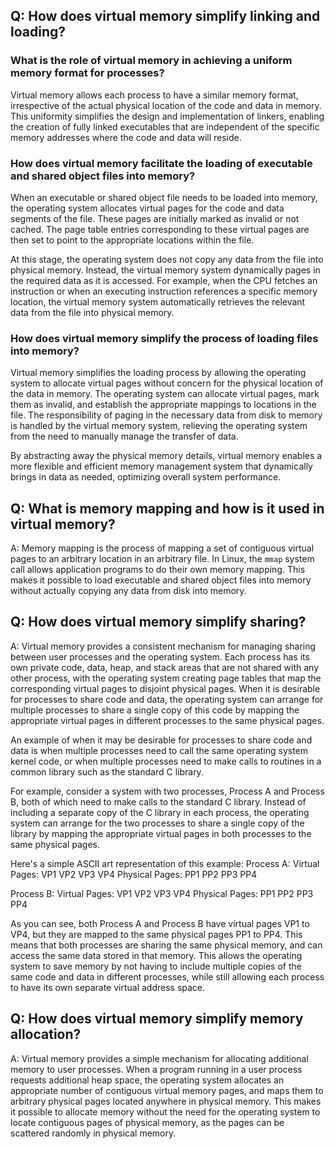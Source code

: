 ## Q: How does virtual memory simplify linking and loading?

### What is the role of virtual memory in achieving a uniform memory format for processes?

Virtual memory allows each process to have a similar memory format, irrespective of the actual physical location of the code and data in memory. This uniformity simplifies the design and implementation of linkers, enabling the creation of fully linked executables that are independent of the specific memory addresses where the code and data will reside.

### How does virtual memory facilitate the loading of executable and shared object files into memory?

When an executable or shared object file needs to be loaded into memory, the operating system allocates virtual pages for the code and data segments of the file. These pages are initially marked as invalid or not cached. The page table entries corresponding to these virtual pages are then set to point to the appropriate locations within the file.

At this stage, the operating system does not copy any data from the file into physical memory. Instead, the virtual memory system dynamically pages in the required data as it is accessed. For example, when the CPU fetches an instruction or when an executing instruction references a specific memory location, the virtual memory system automatically retrieves the relevant data from the file into physical memory.

### How does virtual memory simplify the process of loading files into memory?

Virtual memory simplifies the loading process by allowing the operating system to allocate virtual pages without concern for the physical location of the data in memory. The operating system can allocate virtual pages, mark them as invalid, and establish the appropriate mappings to locations in the file. The responsibility of paging in the necessary data from disk to memory is handled by the virtual memory system, relieving the operating system from the need to manually manage the transfer of data.

By abstracting away the physical memory details, virtual memory enables a more flexible and efficient memory management system that dynamically brings in data as needed, optimizing overall system performance.

## Q: What is memory mapping and how is it used in virtual memory?

A: Memory mapping is the process of mapping a set of contiguous virtual pages to an arbitrary location in an arbitrary file. In Linux, the `mmap` system call allows application programs to do their own memory mapping. This makes it possible to load executable and shared object files into memory without actually copying any data from disk into memory.

## Q: How does virtual memory simplify sharing?

A: Virtual memory provides a consistent mechanism for managing sharing between user processes and the operating system. Each process has its own private code, data, heap, and stack areas that are not shared with any other process, with the operating system creating page tables that map the corresponding virtual pages to disjoint physical pages. When it is desirable for processes to share code and data, the operating system can arrange for multiple processes to share a single copy of this code by mapping the appropriate virtual pages in different processes to the same physical pages.

An example of when it may be desirable for processes to share code and data is when multiple processes need to call the same operating system kernel code, or when multiple processes need to make calls to routines in a common library such as the standard C library.

For example, consider a system with two processes, Process A and Process B, both of which need to make calls to the standard C library. Instead of including a separate copy of the C library in each process, the operating system can arrange for the two processes to share a single copy of the library by mapping the appropriate virtual pages in both processes to the same physical pages.

Here's a simple ASCII art representation of this example:
Process A: 
Virtual Pages:    VP1    VP2    VP3    VP4
Physical Pages:   PP1    PP2    PP3    PP4

Process B:
Virtual Pages:    VP1    VP2    VP3    VP4
Physical Pages:   PP1    PP2    PP3    PP4

As you can see, both Process A and Process B have virtual pages VP1 to VP4, but they are mapped to the same physical pages PP1 to PP4. This means that both processes are sharing the same physical memory, and can access the same data stored in that memory. This allows the operating system to save memory by not having to include multiple copies of the same code and data in different processes, while still allowing each process to have its own separate virtual address space.


## Q: How does virtual memory simplify memory allocation?

A: Virtual memory provides a simple mechanism for allocating additional memory to user processes. When a program running in a user process requests additional heap space, the operating system allocates an appropriate number of contiguous virtual memory pages, and maps them to arbitrary physical pages located anywhere in physical memory. This makes it possible to allocate memory without the need for the operating system to locate contiguous pages of physical memory, as the pages can be scattered randomly in physical memory.